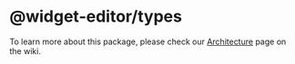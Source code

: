 # @widget-editor/types

To learn more about this package, please check our [Architecture](https://github.com/Vizzuality/widget-editor/wiki/Architecture) page on the wiki.
